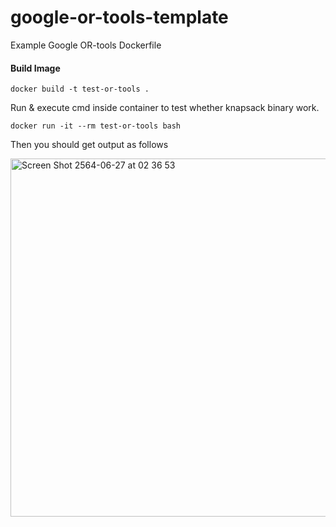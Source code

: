 # google-or-tools-template
Example Google OR-tools Dockerfile 

#### Build Image
```
docker build -t test-or-tools .
```

Run & execute cmd inside container to test whether knapsack binary work.
```
docker run -it --rm test-or-tools bash
```

Then you should get output as follows

<img width="573" alt="Screen Shot 2564-06-27 at 02 36 53" src="https://user-images.githubusercontent.com/13428859/123523891-12743480-d6f1-11eb-882f-e2a1c200e758.png">
